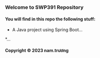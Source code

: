 ### Welcome to SWP391 Repository

#### You will find in this repo the following stuff:

* A Java project using Spring Boot...

*...

#### Copyright © 2023 nam.trương